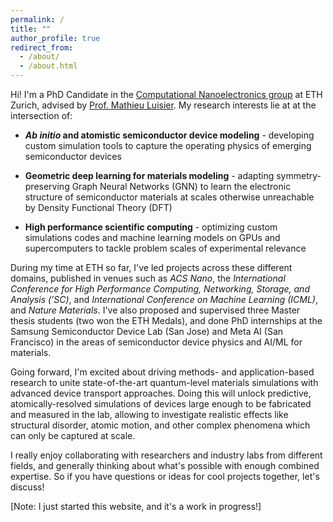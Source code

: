 ```yaml
---
permalink: /
title: ""
author_profile: true
redirect_from: 
  - /about/
  - /about.html
---
```


Hi! I'm a PhD Candidate in the [Computational Nanoelectronics group](https://nano-tcad.ee.ethz.ch/) at ETH Zurich, advised by [Prof. Mathieu Luisier](https://ee.ethz.ch/the-department/faculty/professors/person-detail.ODA5MjM=.TGlzdC80MTEsMTA1ODA0MjU5.html). My research interests lie at at the intersection of:

*  ***Ab initio* and atomistic semiconductor device modeling** - developing custom simulation tools to capture the operating physics of emerging semiconductor devices

*  **Geometric deep learning for materials modeling** - adapting symmetry-preserving Graph Neural Networks (GNN) to learn the electronic structure of semiconductor materials at scales otherwise unreachable by Density Functional Theory (DFT)

*  **High performance scientific computing** - optimizing custom simulations codes and machine learning models on GPUs and supercomputers to tackle problem scales of experimental relevance

During my time at ETH so far, I've led projects across these different domains, published in venues such as _ACS Nano_, the _International Conference for High Performance Computing, Networking, Storage, and Analysis (’SC)_, and _International Conference on Machine Learning (ICML)_, and _Nature Materials_. I've also proposed and supervised three Master thesis students (two won the ETH Medals), and done PhD internships at the Samsung Semiconductor Device Lab (San Jose) and Meta AI (San Francisco) in the areas of semiconductor device physics and AI/ML for materials. 

Going forward, I'm excited about driving methods- and application-based research to unite state-of-the-art quantum-level materials simulations with advanced device transport approaches. Doing this will unlock predictive, atomically-resolved simulations of devices large enough to be fabricated and measured in the lab, allowing to investigate realistic effects like structural disorder, atomic motion, and other complex phenomena which can only be captured at scale. 

I really enjoy collaborating with researchers and industry labs from different fields, and generally thinking about what's possible with enough combined expertise. So if you have questions or ideas for cool projects together, let's discuss!

[Note: I just started this website, and it's a work in progress!]

<!-- to bring what's possible at the material-level up the  -->


<!-- Over the past few years, I've pursed some general topics that united these areas. More often than not, it takes far more time to develop the methods and code than to explore the intended applications. However, since I started out as a researcher in the field of semiconductor device physics, I still like to think of my overarching projects in terms of the kinds of devices I wanted to model:

**Phase Change Memory (PCM)** - PCM cells exhibit gradual structural phase transitions which translates into a tunable resistance effect. The chemical composition space of these materials is large, but their specific composition and stoichiometry directly determine acheivable resistance contrast and stability. This makes a computational investigation of this space an attractive prospect. Simulating this involves being able to recompute the electronic structure during structural phase changes, which is computationally unfeasible with conventional methods. This is what I hope to do through the use of equivariant Graph Neural Networks [arxiv] combined with full-batch distributed training to handle the large graphs encountered [submitted_SC25].

**Resistive Random Access Memory (RRAM) Arrays** - RRAM is an emerging high-density non-volatile memory technology which operates on the principle of reversible dielectric breakdown. After first investigating current flow through these devices on an *ab intitio* level of theory which combined DFT and Quantum Transport [ACSNano2023], I developed a kinetic Monte Carlo application to capture the relevant physics at much larger scales [SC24], and explored potential failure mechanism at the atomistic scale which occur when devices are integrated into memory arrays [DRC2025]. Recently, I've been working with experimental collaborators at IBM Zurich to investigate the detailed mechanisms behind the soft dielectric breakdown effect, and how we can reduce the voltages required to acheive it [submitted_ACSNano2025]

**Strain-engineered 2D-material transistors** - I started out in the field of semiconductor device physics by using DFT and Quantum Transport methods to investigate the influence of lattice strain to improve the drive currents [APL] and reduce tunneling leakage [EDL] in 2D-material transistors. -->

<!-- A data-driven personal website

Researcher in Semiconductor Devices and Computational Materials Science. 
====== -->

